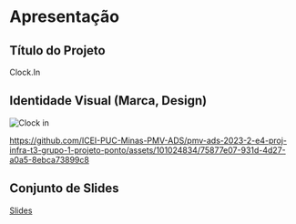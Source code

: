 # Apresentação

## Título do Projeto

Clock.In

## Identidade Visual (Marca, Design)

![Clock in](https://github.com/ICEI-PUC-Minas-PMV-ADS/pmv-ads-2023-2-e4-proj-infra-t3-grupo-1-projeto-ponto/assets/103212087/8c5286d9-0a9f-4035-aee3-8b492f6af538)

https://github.com/ICEI-PUC-Minas-PMV-ADS/pmv-ads-2023-2-e4-proj-infra-t3-grupo-1-projeto-ponto/assets/101024834/75877e07-931d-4d27-a0a5-8ebca73899c8

## Conjunto de Slides

[Slides](arquivos/clock.in.pdf)
